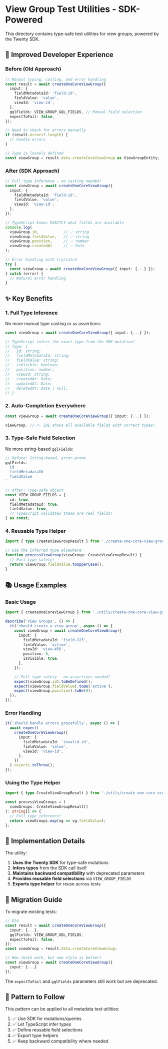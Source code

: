 # View Group Test Utilities - SDK-Powered

This directory contains type-safe test utilities for view groups, powered by the Twenty SDK.

## 🎯 Improved Developer Experience

### Before (Old Approach)

```typescript
// Manual typing, casting, and error handling
const result = await createOneCoreViewGroup({
  input: {
    fieldMetadataId: 'field-id',
    fieldValue: 'value',
    viewId: 'view-id',
  },
  gqlFields: VIEW_GROUP_GQL_FIELDS, // Manual field selection
  expectToFail: false,
});

// Need to check for errors manually
if (result.errors?.length) {
  // handle errors
}

// Type is loosely defined
const viewGroup = result.data.createCoreViewGroup as ViewGroupEntity;
```

### After (SDK Approach)

```typescript
// Full type inference - no casting needed!
const viewGroup = await createOneCoreViewGroup({
  input: {
    fieldMetadataId: 'field-id',
    fieldValue: 'value',
    viewId: 'view-id',
  },
});

// TypeScript knows EXACTLY what fields are available
console.log(
  viewGroup.id,           // ✅ string
  viewGroup.fieldValue,   // ✅ string
  viewGroup.position,     // ✅ number
  viewGroup.createdAt     // ✅ Date
);

// Error handling with try/catch
try {
  const viewGroup = await createOneCoreViewGroup({ input: {...} });
} catch (error) {
  // Natural error handling
}
```

## ✨ Key Benefits

### 1. **Full Type Inference**

No more manual type casting or `as` assertions:

```typescript
const viewGroup = await createOneCoreViewGroup({ input: {...} });

// TypeScript infers the exact type from the SDK mutation!
// Type: {
//   id: string;
//   fieldMetadataId: string;
//   fieldValue: string;
//   isVisible: boolean;
//   position: number;
//   viewId: string;
//   createdAt: Date;
//   updatedAt: Date;
//   deletedAt: Date | null;
// }
```

### 2. **Auto-Completion Everywhere**

```typescript
const viewGroup = await createOneCoreViewGroup({ input: {...} });

viewGroup. // <- IDE shows all available fields with correct types!
```

### 3. **Type-Safe Field Selection**

No more string-based `gqlFields`:

```typescript
// Before: String-based, error-prone
gqlFields: `
  id
  fieldMetadataId
  fieldValue
`

// After: Type-safe object
const VIEW_GROUP_FIELDS = {
  id: true,
  fieldMetadataId: true,
  fieldValue: true,
  // TypeScript validates these are real fields!
} as const;
```

### 4. **Reusable Type Helper**

```typescript
import { type CreateViewGroupResult } from './create-one-core-view-group.util';

// Use the inferred type elsewhere
function processViewGroup(viewGroup: CreateViewGroupResult) {
  // Full type safety!
  return viewGroup.fieldValue.toUpperCase();
}
```

## 📚 Usage Examples

### Basic Usage

```typescript
import { createOneCoreViewGroup } from './utils/create-one-core-view-group.util';

describe('View Groups', () => {
  it('should create a view group', async () => {
    const viewGroup = await createOneCoreViewGroup({
      input: {
        fieldMetadataId: 'field-123',
        fieldValue: 'active',
        viewId: 'view-456',
        position: 0,
        isVisible: true,
      },
    });

    // Full type safety - no assertions needed!
    expect(viewGroup.id).toBeDefined();
    expect(viewGroup.fieldValue).toBe('active');
    expect(viewGroup.position).toBe(0);
  });
});
```

### Error Handling

```typescript
it('should handle errors gracefully', async () => {
  await expect(
    createOneCoreViewGroup({
      input: {
        fieldMetadataId: 'invalid-id',
        fieldValue: 'value',
        viewId: 'view-id',
      },
    })
  ).rejects.toThrow();
});
```

### Using the Type Helper

```typescript
import { type CreateViewGroupResult } from './utils/create-one-core-view-group.util';

const processViewGroups = (
  viewGroups: CreateViewGroupResult[]
): string[] => {
  // Full type inference!
  return viewGroups.map(vg => vg.fieldValue);
};
```

## 🔧 Implementation Details

The utility:

1. **Uses the Twenty SDK** for type-safe mutations
2. **Infers types** from the SDK call itself
3. **Maintains backward compatibility** with deprecated parameters
4. **Provides reusable field selections** via `VIEW_GROUP_FIELDS`
5. **Exports type helper** for reuse across tests

## 🚀 Migration Guide

To migrate existing tests:

```typescript
// Old
const result = await createOneCoreViewGroup({
  input: {...},
  gqlFields: VIEW_GROUP_GQL_FIELDS,
  expectToFail: false,
});
const viewGroup = result.data.createCoreViewGroup;

// New (both work, but new style is better)
const viewGroup = await createOneCoreViewGroup({
  input: {...}
});
```

The `expectToFail` and `gqlFields` parameters still work but are deprecated.

## 🎨 Pattern to Follow

This pattern can be applied to all metadata test utilities:

1. ✅ Use SDK for mutations/queries
2. ✅ Let TypeScript infer types
3. ✅ Define reusable field selections
4. ✅ Export type helpers
5. ✅ Keep backward compatibility where needed

